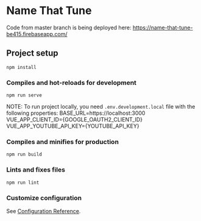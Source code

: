 # Name That Tune
Code from master branch is being deployed here:
https://name-that-tune-be415.firebaseapp.com/

## Project setup
```
npm install
```

### Compiles and hot-reloads for development
```
npm run serve
```
NOTE: To run project locally, you need `.env.development.local` file with the following properties:
BASE_URL=https://localhost:3000
VUE_APP_CLIENT_ID={GOOGLE_OAUTH2_CLIENT_ID}
VUE_APP_YOUTUBE_API_KEY={YOUTUBE_API_KEY}

### Compiles and minifies for production
```
npm run build
```

### Lints and fixes files
```
npm run lint
```

### Customize configuration
See [Configuration Reference](https://cli.vuejs.org/config/).
